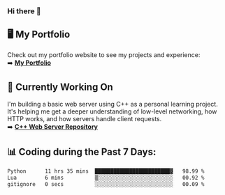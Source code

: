 ### Hi there 🌱  

## 🖥️ My Portfolio  
Check out my portfolio website to see my projects and experience:  
➡️ [**My Portfolio**](https://dieg0raf.github.io/)  

## 🚧 Currently Working On  
I'm building a basic web server using C++ as a personal learning project. It's helping me get a deeper understanding of low-level networking, how HTTP works, and how servers handle client requests.  
➡️ [**C++ Web Server Repository**](https://github.com/Dieg0raf/web_server)

## 📊 Coding during the Past 7 Days: 
<!--START_SECTION:waka-->

```txt
Python      11 hrs 35 mins  ████████████████████████▓   98.99 %
Lua         6 mins          ▒░░░░░░░░░░░░░░░░░░░░░░░░   00.92 %
gitignore   0 secs          ░░░░░░░░░░░░░░░░░░░░░░░░░   00.09 %
```

<!--END_SECTION:waka-->
<!--
**Dieg0raf/Dieg0raf** is a ✨ _special_ ✨ repository because its `README.md` (this file) appears on your GitHub profile.

Here are some ideas to get you started:

- 🔭 I’m currently working on ...
- 🌱 I’m currently learning ...
- 👯 I’m looking to collaborate on ...
- 🤔 I’m looking for help with ...
- 💬 Ask me about ...
- 📫 How to reach me: ...
- 😄 Pronouns: ...
- ⚡ Fun fact: ...
-->
